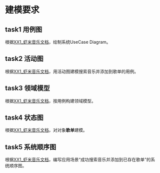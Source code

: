 # 建模要求
## task1 用例图
根据[XX1_虾米音乐文档](XX1_虾米音乐文档.md)，绘制系统UseCase Diagram。

## task2 活动图
根据[XX1_虾米音乐文档](XX1_虾米音乐文档.md)，用活动图建模搜索音乐并添加到歌单的用例。

## task3 领域模型
根据[XX1_虾米音乐文档](XX1_虾米音乐文档.md)，按用例构建领域模型。

## task4 状态图
根据[XX1_虾米音乐文档](XX1_虾米音乐文档.md)，对对象**歌单**建模。

## task5 系统顺序图
根据[XX1_虾米音乐文档](XX1_虾米音乐文档.md)，编写应用场景“成功搜索音乐并添加到已存在歌单”的系统顺序图。
